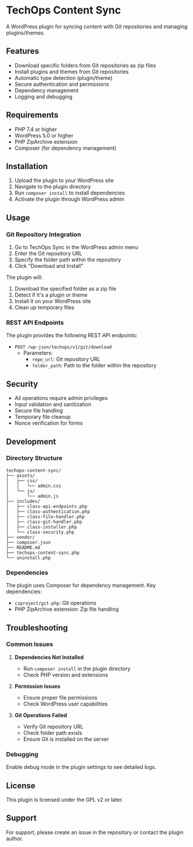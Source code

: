 # TechOps Content Sync

A WordPress plugin for syncing content with Git repositories and managing plugins/themes.

## Features

- Download specific folders from Git repositories as zip files
- Install plugins and themes from Git repositories
- Automatic type detection (plugin/theme)
- Secure authentication and permissions
- Dependency management
- Logging and debugging

## Requirements

- PHP 7.4 or higher
- WordPress 5.0 or higher
- PHP ZipArchive extension
- Composer (for dependency management)

## Installation

1. Upload the plugin to your WordPress site
2. Navigate to the plugin directory
3. Run `composer install` to install dependencies
4. Activate the plugin through WordPress admin

## Usage

### Git Repository Integration

1. Go to TechOps Sync in the WordPress admin menu
2. Enter the Git repository URL
3. Specify the folder path within the repository
4. Click "Download and Install"

The plugin will:
1. Download the specified folder as a zip file
2. Detect if it's a plugin or theme
3. Install it on your WordPress site
4. Clean up temporary files

### REST API Endpoints

The plugin provides the following REST API endpoints:

- `POST /wp-json/techops/v1/git/download`
  - Parameters:
    - `repo_url`: Git repository URL
    - `folder_path`: Path to the folder within the repository

## Security

- All operations require admin privileges
- Input validation and sanitization
- Secure file handling
- Temporary file cleanup
- Nonce verification for forms

## Development

### Directory Structure

```
techops-content-sync/
├── assets/
│   ├── css/
│   │   └── admin.css
│   └── js/
│       └── admin.js
├── includes/
│   ├── class-api-endpoints.php
│   ├── class-authentication.php
│   ├── class-file-handler.php
│   ├── class-git-handler.php
│   ├── class-installer.php
│   └── class-security.php
├── vendor/
├── composer.json
├── README.md
├── techops-content-sync.php
└── uninstall.php
```

### Dependencies

The plugin uses Composer for dependency management. Key dependencies:

- `czproject/git-php`: Git operations
- PHP ZipArchive extension: Zip file handling

## Troubleshooting

### Common Issues

1. **Dependencies Not Installed**
   - Run `composer install` in the plugin directory
   - Check PHP version and extensions

2. **Permission Issues**
   - Ensure proper file permissions
   - Check WordPress user capabilities

3. **Git Operations Failed**
   - Verify Git repository URL
   - Check folder path exists
   - Ensure Git is installed on the server

### Debugging

Enable debug mode in the plugin settings to see detailed logs.

## License

This plugin is licensed under the GPL v2 or later.

## Support

For support, please create an issue in the repository or contact the plugin author. 